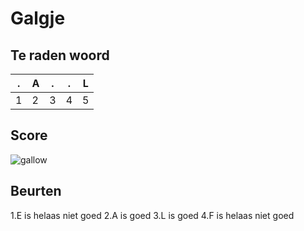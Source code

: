 # Galgje

## Te raden woord

|.|A|.|.|L|
|-|-|-|-|-|
|1|2|3|4|5|

## Score
![gallow](./images/3.png)

## Beurten
1.E is helaas niet goed 
2.A is goed
3.L is goed
4.F is helaas niet goed
